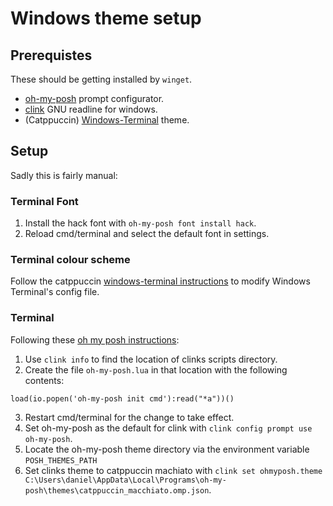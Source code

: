 # Windows theme setup

## Prerequistes

These should be getting installed by `winget`.

- [oh-my-posh](https://ohmyposh.dev/) prompt configurator.
- [clink](https://chrisant996.github.io/clink/) GNU readline for windows.
- (Catppuccin) [Windows-Terminal](https://github.com/catppuccin/windows-terminal) theme.

## Setup

Sadly this is fairly manual:

### Terminal Font

1. Install the hack font with `oh-my-posh font install hack`.
2. Reload cmd/terminal and select the default font in settings.

### Terminal colour scheme

Follow the catppuccin [windows-terminal instructions](https://github.com/catppuccin/windows-terminal) to modify Windows Terminal's config file.

### Terminal 

Following these [oh my posh instructions](https://ohmyposh.dev/docs/installation/prompt):
1. Use `clink info` to find the location of clinks scripts directory.
2. Create the file `oh-my-posh.lua` in that location with the following contents:
```
load(io.popen('oh-my-posh init cmd'):read("*a"))()
```
3. Restart cmd/terminal for the change to take effect.
4. Set oh-my-posh as the default for clink with `clink config prompt use oh-my-posh`.
5. Locate the oh-my-posh theme directory via the environment variable `POSH_THEMES_PATH`
6. Set clinks theme to catppuccin machiato with `clink set ohmyposh.theme C:\Users\daniel\AppData\Local\Programs\oh-my-posh\themes\catppuccin_macchiato.omp.json`.
